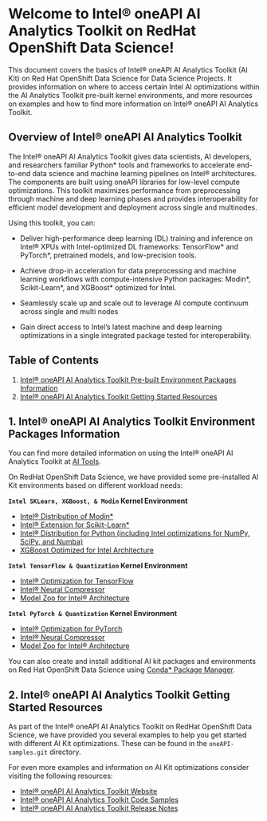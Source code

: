 # Welcome to Intel® oneAPI AI Analytics Toolkit on RedHat OpenShift Data Science!
This document covers the basics of Intel® oneAPI AI Analytics Toolkit (AI Kit) on Red Hat OpenShift Data Science for Data Science Projects. It provides information on where to access certain Intel AI optimizations within the AI Analytics Toolkit pre-built kernel environments, and more resources on examples and how to find more information on Intel® oneAPI AI Analytics Toolkit.

## Overview of Intel® oneAPI AI Analytics Toolkit
The Intel® oneAPI AI Analytics Toolkit gives data scientists, AI developers, and researchers familiar Python* tools and frameworks to accelerate end-to-end data science and machine learning pipelines on Intel® architectures. The components are built using oneAPI libraries for low-level compute optimizations. This toolkit maximizes performance from preprocessing through machine and deep learning phases and provides interoperability for efficient model development and deployment across single and multinodes. 

Using this toolkit, you can:

- Deliver high-performance deep learning (DL) training and inference on Intel® XPUs with Intel-optimized DL frameworks: TensorFlow* and PyTorch*, pretrained models, and low-precision tools.  

- Achieve drop-in acceleration for data preprocessing and machine learning workflows with compute-intensive Python packages: Modin*, Scikit-Learn*, and XGBoost* optimized for Intel.

- Seamlessly scale up and scale out to leverage AI compute continuum across single and multi nodes

- Gain direct access to Intel’s latest machine and deep learning optimizations in a single integrated package tested for interoperability.


## Table of Contents
1. [Intel® oneAPI AI Analytics Toolkit Pre-built Environment Packages Information](#sec-env)
2. [Intel® oneAPI AI Analytics Toolkit Getting Started Resources](#sec-gettingstarted)

<a id="sec-env"></a>
## 1. Intel® oneAPI AI Analytics Toolkit Environment Packages Information

You can find more detailed information on using the Intel® oneAPI AI Analytics Toolkit at <a href="https://www.intel.com/content/www/us/en/developer/tools/oneapi/ai-analytics-toolkit.html">AI Tools</a>. 

On RedHat OpenShift Data Science, we have provided some pre-installed AI Kit environments based on different workload needs:

**`Intel SKLearn, XGBoost, & Modin` Kernel Environment**
- <a href="https://software.intel.com/content/www/us/en/develop/tools/oneapi/components/distribution-of-modin.html">Intel® Distribution of Modin*</a>
- <a href="https://www.intel.com/content/www/us/en/developer/tools/oneapi/scikit-learn.html">Intel® Extension for Scikit-Learn*</a>
- <a href="https://software.intel.com/content/www/us/en/develop/tools/oneapi/components/distribution-for-python.html">Intel® Distribution for Python (including Intel optimizations for NumPy, SciPy, and Numba)</a>
- <a href="https://www.intel.com/content/www/us/en/developer/tools/frameworks/overview.html#xgboost">XGBoost Optimized for Intel Architecture</a>

**`Intel TensorFlow & Quantization` Kernel Environment**
- <a href="https://software.intel.com/content/www/us/en/develop/tools/frameworks.html#tensorflow">Intel® Optimization for TensorFlow</a>
- <a href="https://www.intel.com/content/www/us/en/developer/tools/oneapi/neural-compressor.html">Intel® Neural Compressor</a>
- <a href="https://github.com/IntelAI/models">Model Zoo for Intel® Architecture</a>

**`Intel PyTorch & Quantization` Kernel Environment**
- <a href="https://software.intel.com/content/www/us/en/develop/tools/frameworks.html#pytorch">Intel® Optimization for PyTorch</a>
- <a href="https://www.intel.com/content/www/us/en/developer/tools/oneapi/neural-compressor.html">Intel® Neural Compressor</a>
- <a href="https://github.com/IntelAI/models">Model Zoo for Intel® Architecture</a>

You can also create and install additional AI kit packages and environments on Red Hat OpenShift Data Science using <a href="https://www.intel.com/content/www/us/en/develop/documentation/installation-guide-for-intel-oneapi-toolkits-linux/top/installation/install-using-package-managers/conda/install-intel-ai-analytics-toolkit-via-conda.html">Conda* Package Manager</a>.

<a name="sec-gettingstarted"></a>
## 2. Intel® oneAPI AI Analytics Toolkit Getting Started Resources
As part of the Intel® oneAPI AI Analytics Toolkit on RedHat OpenShift Data Science, we have provided you several examples to help you get started with different AI Kit optimizations. These can be found in the `oneAPI-samples.git` directory.

For even more examples and information on AI Kit optimizations consider visiting the following resources:
- <a href="https://software.intel.com/en-us/oneapi/ai-kit">Intel® oneAPI AI Analytics Toolkit Website</a>
- <a href="https://github.com/oneapi-src/oneAPI-samples/tree/master/AI-and-Analytics">Intel® oneAPI AI Analytics Toolkit Code Samples</a>
- <a href="https://software.intel.com/content/www/us/en/develop/articles/oneapi-ai-analytics-toolkit-release-notes.html">Intel® oneAPI AI Analytics Toolkit Release Notes</a>

